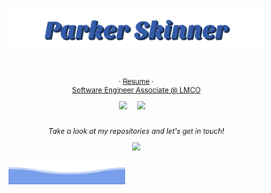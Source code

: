 <p align="center">
  <img src="https://raw.githubusercontent.com/Existawk/Existawk/main/parker-skinner.svg" />
</p>

<p align="center">
<!--   "<em>A good programmer is someone who always looks both ways before crossing a one-way street.</em>" - Doug Linder -->
<br><br>
  · <a href="https://github.com/Existawk/Resume/blob/main/ParkerSkinnerResume2023.pdf">Resume</a>
 · 
<br>
<a href="https://lockheedmartin.com/">Software Engineer Associate @ LMCO</a>
<br>
 <p align="center">
<!--    <a href="https://leetcode.com/Vitmont/"><img src="https://img.shields.io/badge/-LeetCode-FFA116?style=for-the-badge&logo=LeetCode&logoColor=black" /></a>&nbsp;&nbsp;&nbsp;&nbsp; -->
   <a href="https://www.linkedin.com/in/parker-skinner-87b373171/"><img src="https://img.shields.io/badge/LinkedIn-0077B5?style=for-the-badge&logo=linkedin&logoColor=white" /></a>&nbsp;&nbsp;&nbsp;&nbsp
   <a href="mailto:parkerskinner27s@gmail.com"><img src="https://img.shields.io/badge/Gmail-D14836?style=for-the-badge&logo=gmail&logoColor=white" /></a>&nbsp;&nbsp;&nbsp;&nbsp;
<br>
<br>


<p align="center">
 <i>Take a look at my repositories and let's get in touch!</i>
<p  align="center">
<img src="https://visitor-badge.laobi.icu/badge?page_id=existawk"/>       
</p>

</p>

![Seth Jaksik](https://raw.githubusercontent.com/Existawk/Existawk/main/bottom_header.svg)
<br>
</p>
